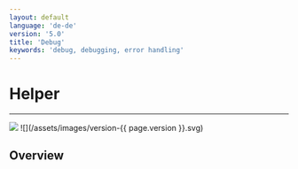 ```yaml
---
layout: default
language: 'de-de'
version: '5.0'
title: 'Debug'
keywords: 'debug, debugging, error handling'
---
```


# Helper
- - -
![](/assets/images/document-status-stable-success.svg) ![](/assets/images/version-{{ page.version }}.svg)

## Overview
